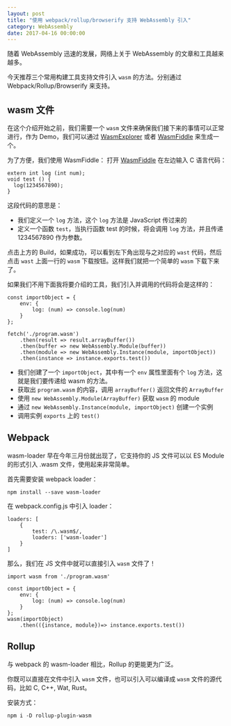 ```yaml
---
layout: post
title: "使用 webpack/rollup/browserify 支持 WebAssembly 引入"
category: WebAssembly
date: 2017-04-16 00:00:00
---
```


随着 WebAssembly 迅速的发展，网络上关于 WebAssembly 的文章和工具越来越多。

今天推荐三个常用构建工具支持文件引入 `wasm` 的方法。分别通过 Webpack/Rollup/Browserify 来支持。

## wasm 文件

在这个介绍开始之前，我们需要一个 `wasm` 文件来确保我们接下来的事情可以正常进行，作为 Demo，我们可以通过 [WasmExplorer](https://mbebenita.github.io/WasmExplorer/) 或者 [WasmFiddle](https://wasdk.github.io/WasmFiddle/) 来生成一个。

为了方便，我们使用 WasmFiddle：
打开 [WasmFiddle](https://wasdk.github.io/WasmFiddle/) 在左边输入 C 语言代码：

```
extern int log (int num);
void test () {
  log(1234567890);
}
```

这段代码的意思是：

- 我们定义一个 `log` 方法，这个 `log` 方法是 JavaScript 传过来的
- 定义一个函数 `test`，当执行函数 test 的时候，将会调用 `log` 方法，并且传递 1234567890 作为参数。

点击上方的 Build，如果成功，可以看到左下角出现与之对应的 `wast` 代码，然后点击 `wast` 上面一行的 `wasm` 下载按钮。这样我们就把一个简单的 `wasm` 下载下来了。

如果我们不用下面我将要介绍的工具，我们引入并调用的代码将会是这样的：

```
const importObject = {
    env: {
        log: (num) => console.log(num)
    }
};

fetch('./program.wasm')
    .then(result => result.arrayBuffer())
    .then(buffer => new WebAssembly.Module(buffer))
    .then(module => new WebAssembly.Instance(module, importObject))
    .then(instance => instance.exports.test())

```

- 我们创建了一个 `importObject`，其中有一个 `env` 属性里面有个 `log` 方法，这就是我们要传递给 wasm 的方法。
- 获取出 `program.wasm` 的内容，调用 `arrayBuffer()` 返回文件的 `ArrayBuffer`
- 使用 `new WebAssembly.Module(ArrayBuffer)` 获取 `wasm` 的 module
- 通过 `new WebAssembly.Instance(module, importObject)` 创建一个实例
- 调用实例 `exports` 上的 `test()`



## Webpack  

wasm-loader 早在今年三月份就出现了，它支持你的 JS 文件可以以 ES Module 的形式引入 .wasm 文件，使用起来非常简单。

首先需要安装 webpack loader：

```
npm install --save wasm-loader
```

在 webpack.config.js 中引入 loader：

```
loaders: [
    {
        test: /\.wasm$/,
        loaders: ['wasm-loader']
    }
]
```

那么，我们在 JS 文件中就可以直接引入 `wasm` 文件了！

```
import wasm from './program.wasm'

const importObject = {
    env: {
        log: (num) => console.log(num)
    }
};
wasm(importObject)
    .then(({instance, module})=> instance.exports.test())
```

## Rollup

与 webpack 的 wasm-loader 相比，Rollup 的更能更为广泛。

你既可以直接在文件中引入 `wasm` 文件，也可以引入可以编译成 `wasm` 文件的源代码，比如 C, C++, Wat, Rust。

安装方式：

```
npm i -D rollup-plugin-wasm
```




​